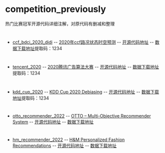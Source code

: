 # competition_previously
热门比赛冠军开源代码详细注解，对原代码有删减和整理
#
- [ccf_bdci_2020_didi](https://github.com/aesdhj/competition_previously/tree/main/ccf_bdci_2020_didi)
-- [2020年ccf路况状态时空预测](https://www.datafountain.cn/competitions/466/datasets)
-- [开源代码地址](https://github.com/shyoulala/CCF_BDCI_2020_DIDI_rank1_solution/tree/master/code)
-- [数据下载地址](https://pan.baidu.com/s/1hIkDNm63ItxPgg44108y4g )提取码：1234
#
- [tencent_2020](https://github.com/aesdhj/competition_previously/tree/main/tencent_2020)
-- [2020腾讯广告算法大赛](https://algo-1256087447.cos.ap-nanjing.myqcloud.com/admin/20200506/c38375dd882f3633092156786345aea8.pdf)
-- [开源代码地址](https://github.com/bettenW/Tencent2020_Rank1st)
-- [数据下载地址](https://pan.baidu.com/s/1gkmeNJnoxWe7ulF1maGKLQ)提取码：1234
#
- [kdd_cup_2020](https://github.com/aesdhj/competition_previously/tree/main/kdd_cup_2020)
-- [KDD Cup 2020 Debiasing](https://tianchi.aliyun.com/competition/entrance/231785/information)
-- [开源代码地址](https://github.com/aister2020/KDDCUP_2020_Debiasing_1st_Place)
-- [数据下载地址](https://pan.baidu.com/s/1_ZibkZxlKG9jFSC8eFXOtA )提取码：1234
#
- [otto_recommender_2022](https://github.com/aesdhj/competition_previously/tree/main/otto_recommender_2022)
-- [OTTO – Multi-Objective Recommender System](https://www.kaggle.com/competitions/otto-recommender-system/overview)
-- [开源代码地址](https://github.com/makotu1208/Otto-kaggle-solution-makotupart)
-- [数据下载地址](https://www.kaggle.com/competitions/otto-recommender-system/data)
#
- [hm_recommender_2022](https://github.com/aesdhj/competition_previously/tree/main/hm_recommender_2022)
-- [H&M Personalized Fashion Recommendations](https://www.kaggle.com/competitions/h-and-m-personalized-fashion-recommendations/overview)
-- [开源代码地址](https://github.com/ZonW/HM-Personalized-Fashion-Recommender)
-- [数据下载地址](https://www.kaggle.com/competitions/h-and-m-personalized-fashion-recommendations/data)
